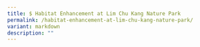 ```yaml
---
title: $ Habitat Enhancement at Lim Chu Kang Nature Park
permalink: /habitat-enhancement-at-lim-chu-kang-nature-park/
variant: markdown
description: ""
---
```

